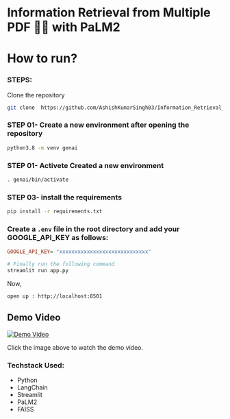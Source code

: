 # Information Retrieval from Multiple PDF 💁💬 with PaLM2


# How to run?
### STEPS:

Clone the repository

```bash
git clone  https://github.com/AshishKumarSingh03/Information_Retrieval_System.git
```
### STEP 01- Create a new  environment after opening the repository

```bash
python3.8 -m venv genai
```

### STEP 01- Activete Created a new  environment 

```bash
. genai/bin/activate
```


### STEP 03- install the requirements
```bash
pip install -r requirements.txt
```

### Create a `.env` file in the root directory and add your GOOGLE_API_KEY as follows:

```ini
GOOGLE_API_KEY= "xxxxxxxxxxxxxxxxxxxxxxxxxxxxx"
```


```bash
# Finally run the following command
streamlit run app.py
```

Now,
```bash
open up : http://localhost:8501
```
## Demo Video

[![Demo Video](https://img.youtube.com/vi/KwVEBtSXkEQ/0.jpg)](https://www.youtube.com/watch?v=KwVEBtSXkEQ)

Click the image above to watch the demo video.



### Techstack Used:

- Python
- LangChain
- Streamlit 
- PaLM2
- FAISS
